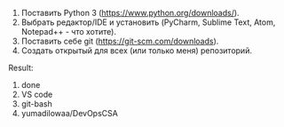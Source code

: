 1. Поставить Python 3 (https://www.python.org/downloads/). 
2. Выбрать редактор/IDE и установить (PyCharm, Sublime Text, Atom, Notepad++ - что 
хотите). 
3. Поставить себе git (https://git-scm.com/downloads). 
4. Создать открытый для всех (или только меня) репозиторий.
  
  Result:
1. done
2. VS code
3. git-bash
4. yumadilowaa/DevOpsCSA

